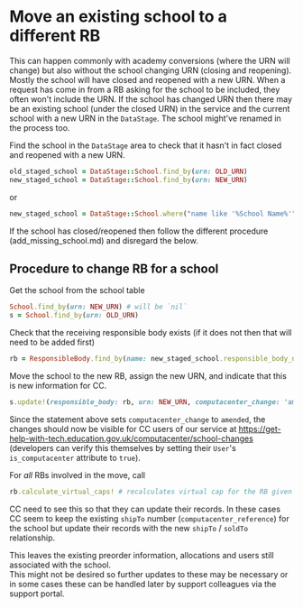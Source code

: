 # Move an existing school to a different RB

This can happen commonly with academy conversions (where the URN will change) but also without the school changing
URN (closing and reopening). Mostly the school will have closed and reopened with a new URN. When a request has 
come in from a RB asking for the school to be included, they often won't include the URN.  If the school has 
changed URN then there may be an existing school (under the closed URN) in the service and the current school 
with a new URN in the `DataStage`. The school might've renamed in the process too.

Find the school in the `DataStage` area to check that it hasn't in fact closed and reopened with a new URN.

```ruby
old_staged_school = DataStage::School.find_by(urn: OLD_URN)
new_staged_school = DataStage::School.find_by(urn: NEW_URN)
```

or

```ruby
new_staged_school = DataStage::School.where("name like '%School Name%'")
```

If the school has closed/reopened then follow the different procedure (add_missing_school.md) and disregard the below.

## Procedure to change RB for a school

Get the school from the school table

```ruby
School.find_by(urn: NEW_URN) # will be `nil`
s = School.find_by(urn: OLD_URN)
```

Check that the receiving responsible body exists (if it does not then that will need to be added first)

```ruby
rb = ResponsibleBody.find_by(name: new_staged_school.responsible_body_name)
```

Move the school to the new RB, assign the new URN, and indicate that this is new information for CC.

```ruby
s.update!(responsible_body: rb, urn: NEW_URN, computacenter_change: 'amended')
```

Since the statement above sets `computacenter_change` to `amended`, the changes should now be visible for CC users 
of our service at https://get-help-with-tech.education.gov.uk/computacenter/school-changes
(developers can verify this themselves by setting their `User`'s `is_computacenter` attribute to `true`).

For *all* RBs involved in the move, call 

```ruby
rb.calculate_virtual_caps! # recalculates virtual cap for the RB given the schools it now contains
```

CC need to see this so that they can update their records.  In these cases CC seem to keep the existing
`shipTo` number (`computacenter_reference`) for the school but update their records with the
new `shipTo` / `soldTo` relationship.

This leaves the existing preorder information, allocations and users still associated with the school.  
This might not be desired so further updates to these may be necessary or in some cases these can be handled later by 
support colleagues via the support portal.